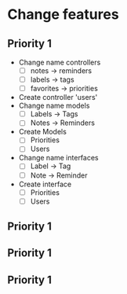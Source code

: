 # Change features

## Priority 1

- Change name controllers
  - [ ] notes -> reminders
  - [ ] labels -> tags
  - [ ] favorites -> priorities
- Create controller 'users'
- Change name models
  - [ ] Labels -> Tags
  - [ ] Notes -> Reminders
- Create Models
  - [ ] Priorities
  - [ ] Users
- Change name interfaces
  - [ ] Label -> Tag
  - [ ] Note -> Reminder
- Create interface
  - [ ] Priorities
  - [ ] Users

## Priority 1

## Priority 1

## Priority 1
